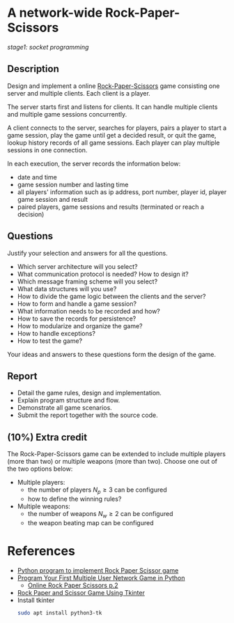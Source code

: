 # A network-wide Rock-Paper-Scissors
_stage1: socket programming_

## Description
Design and implement a online [Rock-Paper-Scissors](https://en.wikipedia.org/wiki/Rock_paper_scissors) game consisting one server and multiple clients. Each client is a player.

The server starts first and listens for clients. It can handle multiple clients and multiple game sessions concurrently. 

A client connects to the server, searches for players, pairs a player to start a game session, play the game until get a decided result, or quit the game, lookup history records of all game sessions. Each player can play multiple sessions in one connection.

In each execution, the server records the information below:
- date and time
- game session number and lasting time
- all players' information such as ip address, port number, player id, player game session and result
- paired players, game sessions and results (terminated or reach a decision)


## Questions
Justify your selection and answers for all the questions.

- Which server architecture will you select? 
- What communication protocol is needed? How to design it?
- Which message framing scheme will you select?
- What data structures will you use? 
- How to divide the game logic between the clients and the server?
- How to form and handle a game session?
- What information needs to be recorded and how?
- How to save the records for persistence?
- How to modularize and organize the game?
- How to handle exceptions?
- How to test the game?


Your ideas and answers to these questions form the design of the game.

## Report
- Detail the game rules, design and implementation. 
- Explain program structure and flow.
- Demonstrate all game scenarios.
- Submit the report together with the source code.


## (10%) Extra credit
The Rock-Paper-Scissors game can be extended to include multiple players (more than two) or multiple weapons (more than two). Choose one out of the two options below:
- Multiple players: 
  - the number of players $N_p≥3$ can be configured
  - how to define the winning rules?
- Multiple weapons: 
  - the number of weapons $N_w ≥ 2$ can be configured
  - the weapon beating map can be configured


# References
- [Python program to implement Rock Paper Scissor game](https://www.geeksforgeeks.org/python-program-implement-rock-paper-scissor-game/)
- [Program Your First Multiple User Network Game in Python](https://levelup.gitconnected.com/program-your-first-multiple-user-network-game-in-python-9f4cc3650de2)
  - [Online Rock Paper Scissors p.2](https://www.techwithtim.net/tutorials/python-online-game-tutorial/online-rock-paper-scissors-p-2)
- [Rock Paper and Scissor Game Using Tkinter](https://www.geeksforgeeks.org/rock-paper-and-scissor-game-using-tkinter/)
- Install tkinter
  ```bash
  sudo apt install python3-tk
  ```